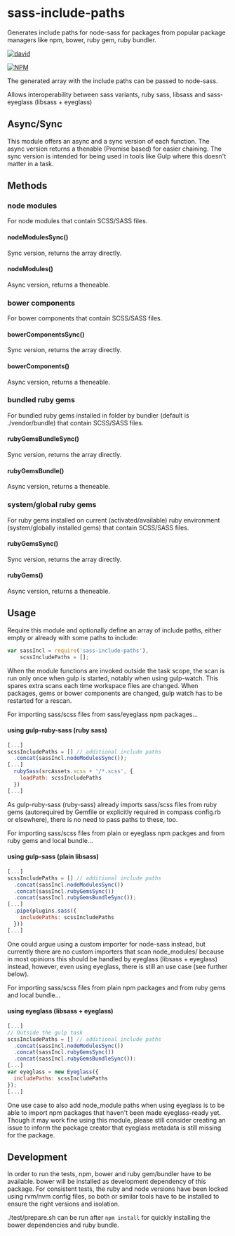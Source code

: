 # sass-include-paths
Generates include paths for node-sass for packages from popular package managers like npm, bower, ruby gem, ruby bundler.

[![david](https://david-dm.org/strarsis/sass-include-paths.svg)](https://david-dm.org/strarsis/sass-include-paths)

[![NPM](https://nodei.co/npm/sass-include-paths.png?downloads=true&downloadRank=true&stars=true)](https://nodei.co/npm/sass-include-paths/)

The generated array with the include paths can be passed to node-sass.

Allows interoperability between sass variants, ruby sass, libsass and sass-eyeglass (libsass + eyeglass)


Async/Sync
----------
This module offers an async and a sync version of each function.
The async version returns a thenable (Promise based) for easier chaining.
The sync version is intended for being used in tools like Gulp where this doesn't matter in a task.


Methods
-------

### node modules
For node modules that contain SCSS/SASS files.

#### nodeModulesSync()
Sync version, returns the array directly.

#### nodeModules()
Async version, returns a theneable.



### bower components
For bower components that contain SCSS/SASS files.

#### bowerComponentsSync()
Sync version, returns the array directly.

#### bowerComponents()
Async version, returns a theneable.



### bundled ruby gems
For bundled ruby gems installed in folder by bundler (default is ./vendor/bundle) that contain SCSS/SASS files.

#### rubyGemsBundleSync()
Sync version, returns the array directly.

#### rubyGemsBundle()
Async version, returns a theneable.



### system/global ruby gems
For ruby gems installed on current (activated/available) ruby environment (system/globally installed gems) that contain SCSS/SASS files.

#### rubyGemsSync()
Sync version, returns the array directly.

#### rubyGems()
Async version, returns a theneable.



Usage
-----

Require this module and optionally define an array of include paths, 
either empty or already with some paths to include:
```javascript
var sassIncl = require('sass-include-paths'),
    scssIncludePaths = [];
````

When the module functions are invoked outside the task scope,
the scan is run only once when gulp is started, notably when using gulp-watch.
This spares extra scans each time workspace files are changed.
When packages, gems or bower components are changed, gulp watch has to be restarted for a rescan.


For importing sass/scss files from sass/eyeglass npm packages...
#### using gulp-ruby-sass (ruby sass)
```javascript
[...]
scssIncludePaths = [] // additional include paths
  .concat(sassIncl.nodeModulesSync());
[...]
  rubySass(srcAssets.scss + '/*.scss', {
    loadPath: scssIncludePaths
  })
[...]
````
As gulp-ruby-sass (ruby-sass) already imports sass/scss files from ruby gems 
(autorequired by Gemfile or explicitly required in compass config.rb or elsewhere), 
there is no need to pass paths to these, too.


For importing sass/scss files from plain or eyeglass npm packges and from ruby gems and local bundle...
#### using gulp-sass (plain libsass)
```javascript
[...]
scssIncludePaths = [] // additional include paths
  .concat(sassIncl.nodeModulesSync())
  .concat(sassIncl.rubyGemsSync())
  .concat(sassIncl.rubyGemsBundleSync());
[...]
  .pipe(plugins.sass({
    includePaths: scssIncludePaths
  }))
[...]
````
One could argue using a custom importer for node-sass instead, but currently there are no custom importers 
that scan node_modules/ because in most opinions this should be handled by eyeglass (libsass + eyeglass) instead, 
however, even using eyeglass, there is still an use case (see further below).


For importing sass/scss files from plain npm packages and from ruby gems and local bundle...
#### using eyeglass (libsass + eyeglass) 
```javascript
[...]
// Outside the gulp task
scssIncludePaths = [] // additional include paths
  .concat(sassIncl.nodeModulesSync())
  .concat(sassIncl.rubyGemsSync())
  .concat(sassIncl.rubyGemsBundleSync()):
[...]
var eyeglass = new Eyeglass({
  includePaths: scssIncludePaths
});
[...]
````
One use case to also add node_module paths when using eyeglass 
is to be able to import npm packages that haven't been made eyeglass-ready yet.
Though it may work fine using this module, please still consider creating an issue 
to inform the package creator that eyeglass metadata is still missing for the package.


Development
-----------
In order to run the tests, npm, bower and ruby gem/bundler have to be available.
bower will be installed as development dependency of this package.
For consistent tests, the ruby and node versions have been locked using rvm/nvm config files, 
so both or similar tools have to be installed to ensure the right versions and isolation.

./test/prepare.sh can be run after `npm install` for quickly installing the bower dependencies and ruby bundle.
